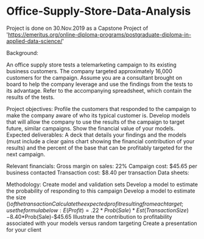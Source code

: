 # Office-Supply-Store-Data-Analysis

Project is done on 30.Nov.2019 as a Capstone Project of 'https://emeritus.org/online-diploma-programs/postgraduate-diploma-in-applied-data-science/'

Background:

An office supply store tests a telemarketing campaign to its existing business customers. The company targeted approximately 16,000 customers for the campaign. 
Assume you are a consultant brought on board to help the company leverage and use the findings from the tests to its advantage. Refer to the accompanying 
spreadsheet, which contain the results of the tests. 

Project objectives:
Profile the customers that responded to the campaign to make the company aware of who its typical customer is.
Develop models that will allow the company to use the results of the campaign to target future, similar campaigns.
Show the financial value of your models.
Expected deliverables:
A deck that details your findings and the models (must include a clear gains chart showing the financial contribution of your results) and the percent of the base
that can be profitably targeted for the next campaign.

Relevant financials:
Gross margin on sales: 22%
Campaign cost: $45.65 per business contacted
Transaction cost: $8.40 per transaction
Data sheets:

Methodology:
Create model and validation sets
Develop a model to estimate the probability of responding to this campaign
Develop a model to estimate the size ($) of the transaction
Calculate the expected profit resulting from each target; use the formula below:
E(Profit)=.22*Prob(Sale)*Est(Transaction Size)-$8.40*Prob(Sale)-$45.65
Illustrate the contribution to profitability associated with your models versus random targeting
Create a presentation for your client
